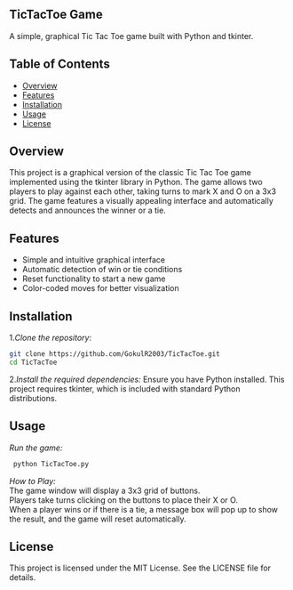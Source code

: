 ## TicTacToe Game

A simple, graphical Tic Tac Toe game built with Python and tkinter.

## Table of Contents

- [Overview](#overview)
- [Features](#features)
- [Installation](#installation)
- [Usage](#usage)
- [License](#license)

## Overview

This project is a graphical version of the classic Tic Tac Toe game implemented using the tkinter library in Python. The game allows two players to play against each other, taking turns to mark X and O on a 3x3 grid. The game features a visually appealing interface and automatically detects and announces the winner or a tie.

## Features

- Simple and intuitive graphical interface
- Automatic detection of win or tie conditions
- Reset functionality to start a new game
- Color-coded moves for better visualization

## Installation

1.*Clone the repository:*

   ```sh
   git clone https://github.com/GokulR2003/TicTacToe.git
   cd TicTacToe
  ```
  
2.*Install the required dependencies:*
  Ensure you have Python installed. This project requires tkinter, which is included with standard Python distributions.
  
  ## Usage
  
*Run the game:*
   ```sh
    python TicTacToe.py
```
  
*How to Play:*\
The game window will display a 3x3 grid of buttons.\
Players take turns clicking on the buttons to place their X or O.\
When a player wins or if there is a tie, a message box will pop up to show the result, and the game will reset automatically.

## License
This project is licensed under the MIT License. See the LICENSE file for details.
